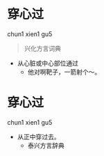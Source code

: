 # 穿心过
chun1 xien1 gu5
> 兴化方言词典
- 从心脏或中心部位通过
  - 他对啊靶子，一箭射个～。

# 穿心过
chun1 xien1 gu5
+ 从正中穿过去。
  * 泰兴方言辞典
